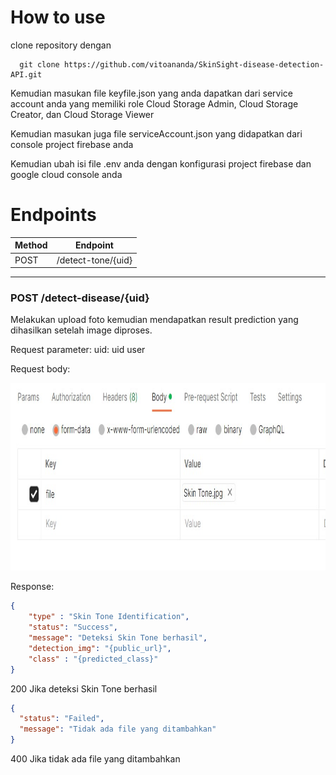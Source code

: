 # How to use
clone repository dengan 
```
  git clone https://github.com/vitoananda/SkinSight-disease-detection-API.git
```

Kemudian masukan file keyfile.json yang anda dapatkan dari service account anda yang memiliki role Cloud Storage Admin, Cloud Storage Creator, dan Cloud Storage Viewer

Kemudian masukan juga file serviceAccount.json yang didapatkan dari console project firebase anda

Kemudian ubah isi file .env anda dengan konfigurasi project firebase dan google cloud console anda

# Endpoints

| Method | Endpoint           |
| ------ | ------------------ |  
| POST   | /detect-tone/{uid}           | 




<hr>

### <b>POST /detect-disease/{uid}</b>
Melakukan upload foto kemudian mendapatkan result prediction yang dihasilkan setelah image diproses. 

Request parameter:
uid: uid user

Request body: 
<p align="left"> <img src="./documentation asset/Skin Tone body.jpg" width="700" height="300" /> </p>
Response: 

```json
{
    "type" : "Skin Tone Identification",
    "status": "Success",
    "message": "Deteksi Skin Tone berhasil",
    "detection_img": "{public_url}",
    "class" : "{predicted_class}"
}
```
200 Jika deteksi Skin Tone berhasil

```json
{
  "status": "Failed",
  "message": "Tidak ada file yang ditambahkan"
}
```
400 Jika tidak ada file yang ditambahkan






